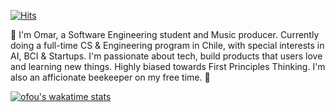 [![Hits](https://hits.seeyoufarm.com/api/count/incr/badge.svg?url=https%3A%2F%2Fgithub.com%2Fofou&count_bg=%2379C83D&title_bg=%23000000&icon=&icon_color=%23E7E7E7&title=+hits&edge_flat=false)](https://hits.seeyoufarm.com)

👋
I'm Omar, a Software Engineering student and Music producer. Currently doing a full-time CS & Engineering program in Chile, with special interests in AI, BCI & Startups. I'm passionate about tech, build products that users love and learning new things. Highly biased towards First Principles Thinking. I'm also an afficionate beekeeper on my free time. 🐝 

[![ofou's wakatime stats](https://git-stats.willianrod.com/api/wakatime?username=ofou&custom_title=ofou%27s%20week%20coding_time&bg_color=FFFFFF&hide_border=true)](https://wakatime.com/@ofou)
